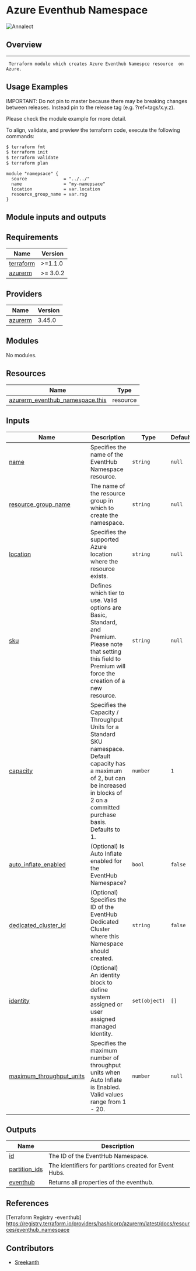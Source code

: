 # Azure Eventhub Namespace
![Annalect](https://static-annalect.s3.amazonaws.com/annalect_logo.png)

## Overview
---
```
 Terraform module which creates Azure Eventhub Namespce resource  on Azure.
```
## Usage Examples

IMPORTANT: Do not pin to master because there may be breaking changes between releases. Instead pin to the release tag (e.g. ?ref=tags/x.y.z).

Please check the module example for more detail.

To align, validate, and preview the terraform code, execute the following commands:

```bash
$ terraform fmt
$ terraform init
$ terraform validate
$ terraform plan
```
```hcl
module "namepsace" {
  source              = "../../"
  name                = "my-namepsace"
  location            = var.location
  resource_group_name = var.rsg
}
```
## Module inputs and outputs

<!--
** DO NOT EDIT THE BELOW PORTION
** This was automatically generated by the `terraform-docs`.
** 1) Make all changes to `README.md`
-->

<!-- BEGINNING OF PRE-COMMIT-TERRAFORM DOCS HOOK -->
## Requirements

| Name | Version |
|------|---------|
| <a name="requirement_terraform"></a> [terraform](#requirement\_terraform) | >=1.1.0 |
| <a name="requirement_azurerm"></a> [azurerm](#requirement\_azurerm) | >= 3.0.2 |

## Providers

| Name | Version |
|------|---------|
| <a name="provider_azurerm"></a> [azurerm](#provider\_azurerm) | 3.45.0 |

## Modules

No modules.

## Resources

| Name | Type |
|------|------|
| [azurerm_eventhub_namespace.this](https://registry.terraform.io/providers/hashicorp/azurerm/latest/docs/resources/eventhub_namespace) | resource |

## Inputs

| Name | Description | Type | Default | Required |
|------|-------------|------|---------|:--------:|
| <a name="name"></a> [name](#input\_name) |Specifies the name of the EventHub Namespace resource. | `string` | `null` | Yes |
| <a name="resource_group_name"></a> [resource\_group\_name](#input\_resource\_group\_name) | The name of the resource group in which to create the namespace.| `string` | `null` | Yes |
| <a name="location"></a> [location](#input\_location) | Specifies the supported Azure location where the resource exists.| `string` | `null` | Yes |
| <a name="sku"></a> [sku](#input\_sku) |  Defines which tier to use. Valid options are Basic, Standard, and Premium. Please note that setting this field to Premium will force the creation of a new resource.| `string` | `null` | Yes |
| <a name="capacity"></a> [capacity](#input\_capacity) | Specifies the Capacity / Throughput Units for a Standard SKU namespace. Default capacity has a maximum of 2, but can be increased in blocks of 2 on a committed purchase basis. Defaults to 1.| `number` | `1` | No |
| <a name="auto_inflate_enabled"></a> [auto_inflate_enabled](#input\_auto_inflate_enabled) |(Optional) Is Auto Inflate enabled for the EventHub Namespace?| `bool` | `false` | No |
| <a name="dedicated_cluster_id"></a> [dedicated_cluster_id](#input\_dedicated_cluster_id) |(Optional) Specifies the ID of the EventHub Dedicated Cluster where this Namespace should created.| `string` | `false` | No |
| <a name="identity"></a> [identity](#input\_identity) |(Optional) An identity block to define system assigned or user assigned managed Identity.| `set(object)` | `[]` | No |
| <a name="maximum_throughput_units"></a> [maximum_throughput_units](#input\_maximum_throughput_units) | Specifies the maximum number of throughput units when Auto Inflate is Enabled. Valid values range from 1 - 20.| `number` | `null` | no |

## Outputs

| Name | Description |
|------|-------------|
| <a name="id"></a> [id](#output\_id) | The ID of the EventHub Namespace.|
| <a name="output_partition_ids"></a> [partition\_ids](#output\_partition\_ids) | The identifiers for partitions created for Event Hubs. |
| <a name="eventhub"></a> [eventhub](#output\_eventhub) | Returns all properties of the eventhub.|

<!-- END OF PRE-COMMIT-TERRAFORM DOCS HOOK -->

## References

[Terraform Registry -eventhub] https://registry.terraform.io/providers/hashicorp/azurerm/latest/docs/resources/eventhub_namespace

## Contributors

- [Sreekanth](mailto:sreekanth@annalect.com)
